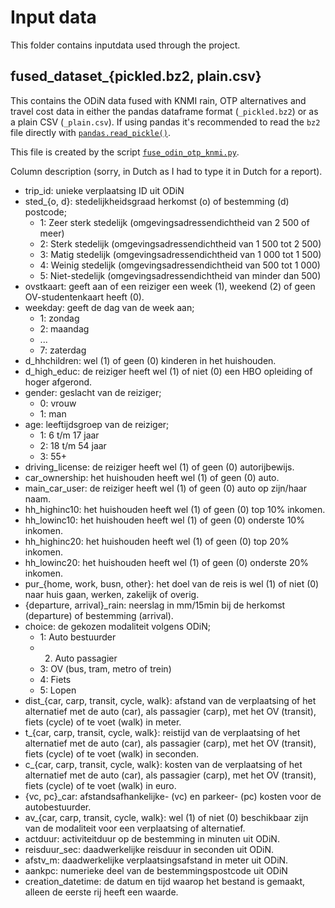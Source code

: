 # Input data
This folder contains inputdata used through the project.

## fused_dataset_{pickled.bz2, plain.csv}
This contains the ODiN data fused with KNMI rain, OTP alternatives and travel cost data in either the pandas dataframe format (`_pickled.bz2`) or as a plain CSV (`_plain.csv`).
If using pandas it's recommended to read the `bz2` file directly with [`pandas.read_pickle()`](https://pandas.pydata.org/pandas-docs/stable/reference/api/pandas.read_pickle.html).  

This file is created by the script [`fuse_odin_otp_knmi.py`](https://ci.tno.nl/gitlab/SustainableUrbanMobilityAndSafety/mode-choice-ai-dcm/-/blob/master/odin/fuse_odin_otp_knmi.py).

Column description (sorry, in Dutch as I had to type it in Dutch for a report).

- trip_id: unieke verplaatsing ID uit ODiN
- sted_{o, d}: stedelijkheidsgraad herkomst (o) of bestemming (d) postcode;
  - 1: Zeer sterk stedelijk (omgevingsadressendichtheid van 2 500 of meer)
  - 2: Sterk stedelijk (omgevingsadressendichtheid van 1 500 tot 2 500)
  - 3: Matig stedelijk (omgevingsadressendichtheid van 1 000 tot 1 500)
  - 4: Weinig stedelijk (omgevingsadressendichtheid van 500 tot 1 000)
  - 5: Niet-stedelijk (omgevingsadressendichtheid van minder dan 500)
- ovstkaart: geeft aan of een reiziger een week (1), weekend (2) of geen OV-studentenkaart heeft (0).
- weekday: geeft de dag van de week aan; 
  - 1: zondag
  - 2: maandag
  - ...
  - 7: zaterdag
- d_hhchildren: wel (1) of geen (0) kinderen in het huishouden. 
- d_high_educ: de reiziger heeft wel (1) of niet (0) een HBO opleiding of hoger afgerond.
- gender: geslacht van de reiziger; 
  - 0: vrouw
  - 1: man
- age: leeftijdsgroep van de reiziger;
  - 1: 6 t/m 17 jaar
  - 2: 18 t/m 54 jaar
  - 3: 55+
- driving_license: de reiziger heeft wel (1) of geen (0)  autorijbewijs.
- car_ownership: het huishouden heeft wel (1) of geen (0) auto.
- main_car_user: de reiziger heeft wel (1) of geen (0) auto op zijn/haar naam.
- hh_highinc10: het huishouden heeft wel (1) of geen (0) top 10% inkomen.
- hh_lowinc10: het huishouden heeft wel (1) of geen (0) onderste 10% inkomen.
- hh_highinc20: het huishouden heeft wel (1) of geen (0) top 20% inkomen.
- hh_lowinc20: het huishouden heeft wel (1) of geen (0) onderste 20% inkomen.
- pur_{home, work, busn, other}: het doel van de reis is wel (1) of niet (0) naar huis gaan, werken, zakelijk of overig.
- {departure, arrival}_rain: neerslag in mm/15min bij de herkomst (departure) of bestemming (arrival).
- choice: de gekozen modaliteit volgens ODiN;
  - 1: Auto bestuurder
  - 2. Auto passagier
  - 3: OV (bus, tram, metro of trein)
  - 4: Fiets
  - 5: Lopen
- dist_{car, carp, transit, cycle, walk}: afstand van de verplaatsing of het alternatief met de auto (car), als passagier (carp), met het OV (transit), fiets (cycle) of te voet (walk) in meter.
- t_{car, carp, transit, cycle, walk}: reistijd van de verplaatsing of het alternatief met de auto (car), als passagier (carp), met het OV (transit), fiets (cycle) of te voet (walk) in seconden.
- c_{car, carp, transit, cycle, walk}: kosten van de verplaatsing of het alternatief met de auto (car), als passagier (carp), met het OV (transit), fiets (cycle) of te voet (walk) in euro.
- {vc, pc}_car: afstandsafhankelijke- (vc) en parkeer- (pc) kosten voor de autobestuurder.
- av_{car, carp, transit, cycle, walk}: wel (1) of niet (0) beschikbaar zijn van de modaliteit voor een verplaatsing of alternatief.
- actduur: activiteitduur op de bestemming in minuten uit ODiN.
- reisduur_sec: daadwerkelijke reisduur in seconden uit ODiN.
- afstv_m: daadwerkelijke verplaatsingsafstand in meter uit ODiN.
- aankpc: numerieke deel van de bestemmingspostcode uit ODiN
- creation_datetime: de datum en tijd waarop het bestand is gemaakt, alleen de eerste rij heeft een waarde.

